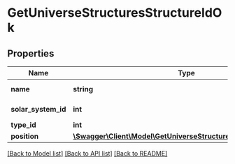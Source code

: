 # GetUniverseStructuresStructureIdOk

## Properties
Name | Type | Description | Notes
------------ | ------------- | ------------- | -------------
**name** | **string** | The full name of the structure | 
**solar_system_id** | **int** | solar_system_id integer | 
**type_id** | **int** | type_id integer | [optional] 
**position** | [**\Swagger\Client\Model\GetUniverseStructuresStructureIdPosition**](GetUniverseStructuresStructureIdPosition.md) |  | [optional] 

[[Back to Model list]](../README.md#documentation-for-models) [[Back to API list]](../README.md#documentation-for-api-endpoints) [[Back to README]](../README.md)


